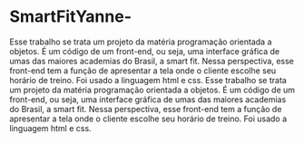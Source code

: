 # SmartFitYanne-
Esse trabalho se trata um projeto da matéria programação orientada a objetos. É um código de um front-end, ou seja, uma interface gráfica de umas das maiores academias do Brasil, a smart fit. Nessa perspectiva, esse front-end tem a função de apresentar  a tela onde o cliente escolhe seu horário de treino. Foi usado a linguagem html e css.
Esse trabalho se trata um projeto da matéria programação orientada a objetos. É um código de um front-end, ou seja, uma interface gráfica de umas das maiores academias do Brasil, a smart fit. Nessa perspectiva, esse front-end tem a função de apresentar a tela onde o cliente escolhe seu horário de treino. Foi usado a linguagem html e css.


